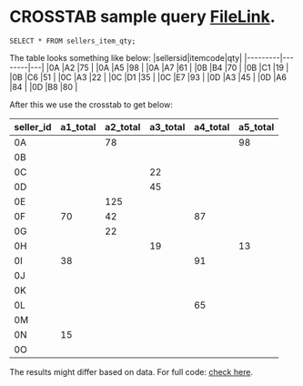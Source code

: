 # CROSSTAB sample query [FileLink](https://github.com/manujag/sql/blob/master/postgreSQL/cross_tab.sql).
```
SELECT * FROM sellers_item_qty;
```

The table looks something like below:
|sellersid|itemcode|qty|
|---------|--------|---|
|0A       |A2      |75 |
|0A       |A5      |98 |
|0A       |A7      |61 |
|0B       |B4      |70 |
|0B       |C1      |19 |
|0B       |C6      |51 |
|0C       |A3      |22 |
|0C       |D1      |35 |
|0C       |E7      |93 |
|0D       |A3      |45 |
|0D       |A6      |84 |
|0D       |B8      |80 |

After this we use the crosstab to get below:

|seller_id|a1_total|a2_total|a3_total|a4_total|a5_total|
|---------|--------|--------|--------|--------|--------|
|0A       |        |78      |        |        |98      |
|0B       |        |        |        |        |        |
|0C       |        |        |22      |        |        |
|0D       |        |        |45      |        |        |
|0E       |        |125     |        |        |        |
|0F       |70      |42      |        |87      |        |
|0G       |        |22      |        |        |        |
|0H       |        |        |19      |        |13      |
|0I       |38      |        |        |91      |        |
|0J       |        |        |        |        |        |
|0K       |        |        |        |        |        |
|0L       |        |        |        |65      |        |
|0M       |        |        |        |        |        |
|0N       |15      |        |        |        |        |
|0O       |        |        |        |        |        |

The results might differ based on data.
For full code: [check here](https://github.com/manujag/sql/blob/master/postgreSQL/cross_tab.sql).
